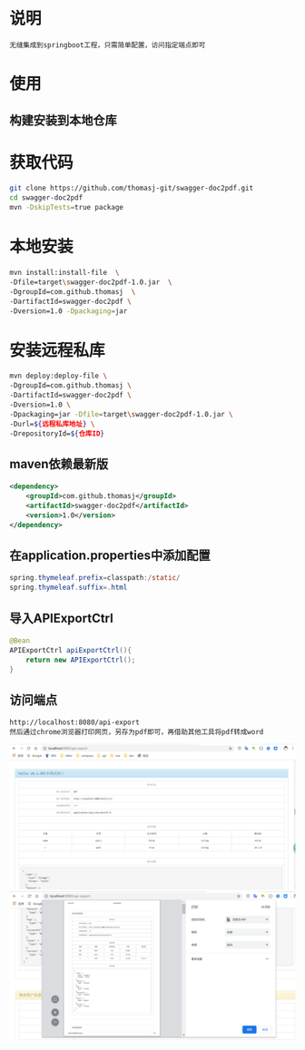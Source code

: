 # 说明
    无缝集成到springboot工程，只需简单配置，访问指定端点即可

# 使用
## 构建安装到本地仓库
# 获取代码
```Bash
git clone https://github.com/thomasj-git/swagger-doc2pdf.git
cd swagger-doc2pdf
mvn -DskipTests=true package
```
       
# 本地安装
```Bash
mvn install:install-file  \
-Dfile=target\swagger-doc2pdf-1.0.jar  \
-DgroupId=com.github.thomasj  \
-DartifactId=swagger-doc2pdf \
-Dversion=1.0 -Dpackaging=jar
```
       
# 安装远程私库
```Bash
mvn deploy:deploy-file \
-DgroupId=com.github.thomasj \
-DartifactId=swagger-doc2pdf \
-Dversion=1.0 \
-Dpackaging=jar -Dfile=target\swagger-doc2pdf-1.0.jar \
-Durl=${远程私库地址} \
-DrepositoryId=${仓库ID}
```
## maven依赖最新版
```xml
<dependency>
    <groupId>com.github.thomasj</groupId>
    <artifactId>swagger-doc2pdf</artifactId>
    <version>1.0</version>
</dependency>
```

## 在application.properties中添加配置
```Java
spring.thymeleaf.prefix=classpath:/static/
spring.thymeleaf.suffix=.html
```

    
## 导入APIExportCtrl
```Java
@Bean
APIExportCtrl apiExportCtrl(){
    return new APIExportCtrl();
}
```
    
## 访问端点
    http://localhost:8080/api-export
    然后通过chrome浏览器打印网页，另存为pdf即可，再借助其他工具将pdf转成word
    
![image](https://github.com/thomasj-git/swagger-doc2pdf/blob/master/src/main/resources/static/demo/export.png)
![image](https://github.com/thomasj-git/swagger-doc2pdf/blob/master/src/main/resources/static/demo/pdf-save.png)